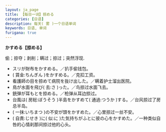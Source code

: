 ```yaml
---
layout: ja_page
title: 【每日一词】掠める
categories: [日语]
description: 每天( 雾 )一个日语单词
keywords: 日语, 单词
furigana: true
---
```


**かすめる【掠める】**

偷；掠夺；剥削；瞒过；掠过；突然浮现.

*   スリが財布をかすめる。／扒手偷钱包。
*   ( 賃金:ちんぎん )をかすめる。／克扣工资。
*   看護師の目を掠めて病院を抜け出した。／瞒着护士溜出医院。
*   鳥が水面を飛び( 去:さ )った。／鸟掠过水面飞去。
*   銃弾が耳もとを掠める。／枪弹从耳边掠过。
*   台風は( 房総:ぼうそう )半島をかすめて( 通過:つうか )する。／台风掠过了房总半岛。
*   ( 一抹:いちまつ )の不安が頭をかすめた。／心里掠过一丝不安。
*   ( 自責:じせき )に( 似:に )た気持ちがふとに彼の心をかすめた。／一种类似自咎的心情刹那间掠过他的心头。